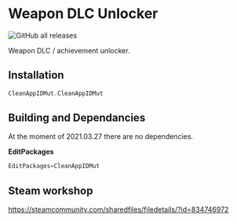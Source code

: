# Weapon DLC Unlocker

![GitHub all releases](https://img.shields.io/github/downloads/InsultingPros/CleanAppIDMut/total)

Weapon DLC / achievement unlocker.

## Installation

```cpp
CleanAppIDMut.CleanAppIDMut
```

## Building and Dependancies

At the moment of 2021.03.27 there are no dependencies.

**EditPackages**

```cpp
EditPackages=CleanAppIDMut
```

## Steam workshop

<https://steamcommunity.com/sharedfiles/filedetails/?id=834746972>

